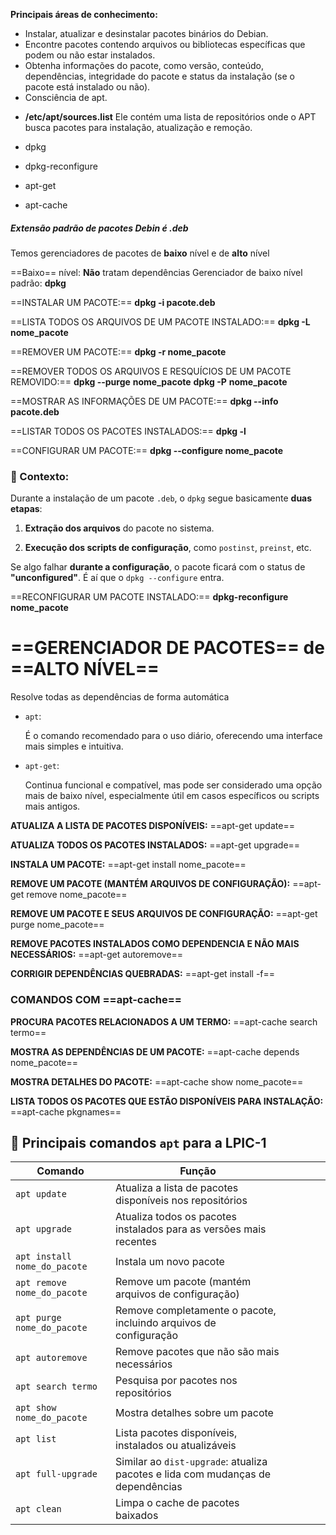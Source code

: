 
 **Principais áreas de conhecimento:**

- Instalar, atualizar e desinstalar pacotes binários do Debian.
- Encontre pacotes contendo arquivos ou bibliotecas específicas que podem ou não estar instalados.
- Obtenha informações do pacote, como versão, conteúdo, dependências, integridade do pacote e status da instalação (se o pacote está instalado ou não).
- Consciência de apt.
>
- **/etc/apt/sources.list**
		Ele contém uma lista de repositórios onde o APT busca pacotes para instalação, atualização e remoção.

- dpkg
- dpkg-reconfigure
- apt-get
- apt-cache

##### **Extensão padrão** de pacotes Debin é **.deb**
Temos gerenciadores de pacotes de **baixo** nível e de **alto** nível

==Baixo== nível: **Não** tratam dependências
Gerenciador de baixo nível padrão: **dpkg**


==INSTALAR UM PACOTE:==
**dpkg -i pacote.deb**

==LISTA TODOS OS ARQUIVOS DE UM PACOTE INSTALADO:==
**dpkg -L nome_pacote**

==REMOVER UM PACOTE:==
**dpkg -r nome_pacote**

==REMOVER TODOS OS ARQUIVOS E RESQUÍCIOS DE UM PACOTE REMOVIDO:==
**dpkg --purge** **nome_pacote**
**dpkg -P** **nome_pacote**

==MOSTRAR AS INFORMAÇÕES DE UM PACOTE:==
**dpkg --info pacote.deb**

==LISTAR TODOS OS PACOTES INSTALADOS:==
**dpkg -l**

> 

==CONFIGURAR UM PACOTE:==
**dpkg --configure nome_pacote**
### 🧠 Contexto:

Durante a instalação de um pacote `.deb`, o `dpkg` segue basicamente **duas etapas**:

1. **Extração dos arquivos** do pacote no sistema.
    
2. **Execução dos scripts de configuração**, como `postinst`, `preinst`, etc.
    

Se algo falhar **durante a configuração**, o pacote ficará com o status de **"unconfigured"**. É aí que o `dpkg --configure` entra.


==RECONFIGURAR UM PACOTE INSTALADO:==
**dpkg-reconfigure nome_pacote**



# ==**GERENCIADOR DE PACOTES**== de ==ALTO NÍVEL==

Resolve todas as dependências de forma automática

- `apt`:
    
    É o comando recomendado para o uso diário, oferecendo uma interface mais simples e intuitiva. 
    
- `apt-get`:
    
    Continua funcional e compatível, mas pode ser considerado uma opção mais de baixo nível, especialmente útil em casos específicos ou scripts mais antigos.

**ATUALIZA A LISTA DE PACOTES DISPONÍVEIS:**
==apt-get update==

**ATUALIZA TODOS OS PACOTES INSTALADOS:**
==apt-get upgrade==

**INSTALA UM PACOTE:**
==apt-get install nome_pacote==

**REMOVE UM PACOTE (MANTÉM ARQUIVOS DE CONFIGURAÇÃO):**
==apt-get remove nome_pacote==

**REMOVE UM PACOTE E SEUS ARQUIVOS DE CONFIGURAÇÃO:**
==apt-get purge nome_pacote==

**REMOVE PACOTES INSTALADOS COMO DEPENDENCIA E NÃO MAIS NECESSÁRIOS:**
==apt-get autoremove==

**CORRIGIR DEPENDÊNCIAS QUEBRADAS:**
==apt-get install -f==

### COMANDOS COM ==apt-cache==

**PROCURA PACOTES RELACIONADOS A UM TERMO:**
==apt-cache search termo==

**MOSTRA AS DEPENDÊNCIAS DE UM PACOTE:**
==apt-cache depends nome_pacote==

**MOSTRA DETALHES DO PACOTE:**
==apt-cache show nome_pacote==

**LISTA TODOS OS PACOTES QUE ESTÃO DISPONÍVEIS PARA INSTALAÇÃO:**
==apt-cache pkgnames==


## 🧠 Principais comandos `apt` para a LPIC-1

| Comando                      | Função                                                                          |     |     |     |     |
| ---------------------------- | ------------------------------------------------------------------------------- | --- | --- | --- | --- |
| `apt update`                 | Atualiza a lista de pacotes disponíveis nos repositórios                        |     |     |     |     |
| `apt upgrade`                | Atualiza todos os pacotes instalados para as versões mais recentes              |     |     |     |     |
| `apt install nome_do_pacote` | Instala um novo pacote                                                          |     |     |     |     |
| `apt remove nome_do_pacote`  | Remove um pacote (mantém arquivos de configuração)                              |     |     |     |     |
| `apt purge nome_do_pacote`   | Remove completamente o pacote, incluindo arquivos de configuração               |     |     |     |     |
| `apt autoremove`             | Remove pacotes que não são mais necessários                                     |     |     |     |     |
| `apt search termo`           | Pesquisa por pacotes nos repositórios                                           |     |     |     |     |
| `apt show nome_do_pacote`    | Mostra detalhes sobre um pacote                                                 |     |     |     |     |
| `apt list`                   | Lista pacotes disponíveis, instalados ou atualizáveis                           |     |     |     |     |
| `apt full-upgrade`           | Similar ao `dist-upgrade`: atualiza pacotes e lida com mudanças de dependências |     |     |     |     |
| `apt clean`                  | Limpa o cache de pacotes baixados                                               |     |     |     |     |